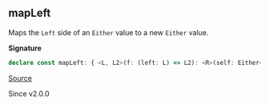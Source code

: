 ## mapLeft

Maps the `Left` side of an `Either` value to a new `Either` value.

**Signature**

```ts
declare const mapLeft: { <L, L2>(f: (left: L) => L2): <R>(self: Either<R, L>) => Either<R, L2>; <R, L, L2>(self: Either<R, L>, f: (left: L) => L2): Either<R, L2>; }
```

[Source](https://github.com/Effect-TS/effect/tree/main/packages/effect/src/Either.ts#L349)

Since v2.0.0